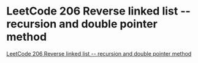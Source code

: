# LeetCode 206 Reverse linked list -- recursion and double pointer method
[LeetCode 206 Reverse linked list -- recursion and double pointer method](https://aiwithcloud.com/2022/09/19/leetcode_206_reverse_linked_list____recursion_and_double_pointer_method/)